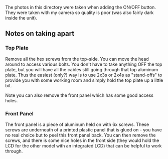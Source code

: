 The photos in this directory were taken when adding the ON/OFF button. They were taken with my camera so quality is poor (was also fairly dark inside the unit).

## Notes on taking apart

### Top Plate

Remove all the hex screws from the top-side. You can move the head around to access various bolts.
You don't have to take anything OFF the top plate, but you will have all the cables still going through that top aluminum plate. Thus the easiest (only?)
way is to use 2x3s or 2x4s as "stand-offs" to provide you with some working room and simply hold the top plate up a little bit.

Note you can also remove the front panel which has some good access holes.

### Front Panel

The front panel is a piece of aluminum held on with 6x screws. These screws are underneath of a printed plastic panel that is glued on - you
have no real choice but to peel this front panel back. You can then remove the screws, and there is some nice holes in the front side (they 
would hold the LCD for the other model with an integrated LCD) that can be helpful to work through.
